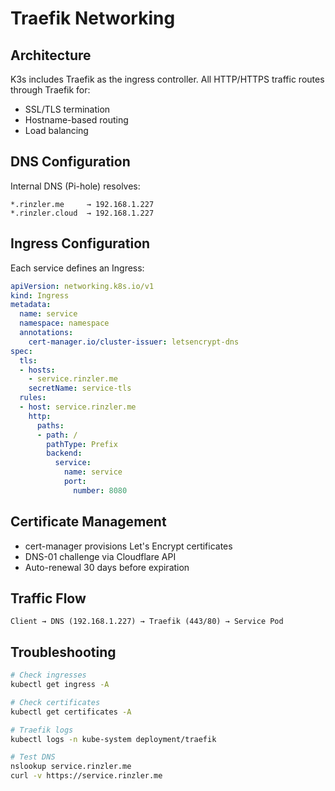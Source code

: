 # Traefik Networking

## Architecture

K3s includes Traefik as the ingress controller. All HTTP/HTTPS traffic routes through Traefik for:
- SSL/TLS termination
- Hostname-based routing
- Load balancing

## DNS Configuration

Internal DNS (Pi-hole) resolves:
```
*.rinzler.me     → 192.168.1.227
*.rinzler.cloud  → 192.168.1.227
```

## Ingress Configuration

Each service defines an Ingress:
```yaml
apiVersion: networking.k8s.io/v1
kind: Ingress
metadata:
  name: service
  namespace: namespace
  annotations:
    cert-manager.io/cluster-issuer: letsencrypt-dns
spec:
  tls:
  - hosts:
    - service.rinzler.me
    secretName: service-tls
  rules:
  - host: service.rinzler.me
    http:
      paths:
      - path: /
        pathType: Prefix
        backend:
          service:
            name: service
            port:
              number: 8080
```

## Certificate Management

- cert-manager provisions Let's Encrypt certificates
- DNS-01 challenge via Cloudflare API
- Auto-renewal 30 days before expiration

## Traffic Flow

```
Client → DNS (192.168.1.227) → Traefik (443/80) → Service Pod
```

## Troubleshooting

```bash
# Check ingresses
kubectl get ingress -A

# Check certificates
kubectl get certificates -A

# Traefik logs
kubectl logs -n kube-system deployment/traefik

# Test DNS
nslookup service.rinzler.me
curl -v https://service.rinzler.me
```